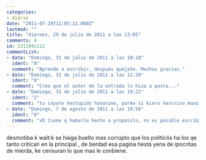 ```yaml
---
categories:
- diario
date: "2011-07-29T12:05:12.000Z"
lastmod: ""
title: "Viernes, 29 de julio de 2011 a las 13:05"
comments: 4
id: 1311941112
commentList:
- date: "Domingo, 31 de julio de 2011 a las 10:18"
  ident: "0"
  comment: "Aprende a escribir, después quéjate. Muchas gracias."
- date: "Domingo, 31 de julio de 2011 a las 12:20"
  ident: "0"
  comment: "Creo que el autor de la entrada lo hizo a posta..."
- date: "Domingo, 31 de julio de 2011 a las 19:22"
  ident: "2"
  comment: "tu cayate hestupido hanonimo, porke si kiero hescrivo muxo megor qe tu atonthado."
- date: "Domingo, 7 de agosto de 2011 a las 10:50"
  ident: "0"
  comment: "xD tiene q haberlo hecho a propósito, no es posible escribir tan mal xD pero, xq alguien haría algo así? ... mmmmm"
---
```


desmotiba k walt:k se haiga buelto mas corrúpto que los politicós ha los qe tanto critícan en la principal , de berdad esa pagina hestá yena de ipocritas de mierda, ke censuran lo que mas le conbiene.